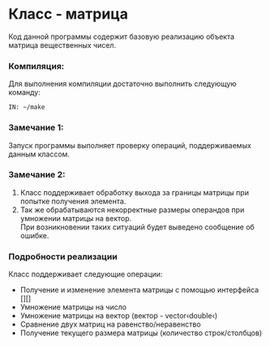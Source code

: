 
# Класс - матрица
Код данной программы содержит базовую реализацию объекта матрица вещественных чисел.
### Компиляция:
Для выполнения компиляции достаточно выполнить следующую команду:
```
IN: ~/make
```
### Замечание 1:
Запуск программы выполняет проверку операций, поддерживаемых данным классом.
### Замечание 2:
1. Класс поддерживает обработку выхода за границы матрицы при попытке получения элемента. 
2. Так же обрабатываются некорректные размеры операндов при умножении матрицы на вектор.  
При возникновении таких ситуаций будет выведено сообщение об ошибке.
### Подробности реализации
Класс поддерживает следующие операции:
+ Получение и изменение элемента матрицы с помощью интерфейса [][]
+ Умножение матрицы на число
+ Умножение матрицы на вектор (вектор - vector&#8249;double&#8249;)
+ Сравнение двух матриц на равенство/неравенство
+ Получение текущего размера матрицы (количество строк/столбцов)
